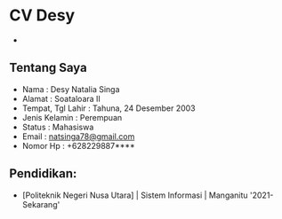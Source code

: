 # CV Desy
+
## Tentang Saya
- Nama              : Desy Natalia Singa
- Alamat            : Soataloara II
- Tempat, Tgl Lahir : Tahuna, 24 Desember 2003
- Jenis Kelamin     : Perempuan
- Status            : Mahasiswa
- Email             : natsinga78@gmail.com
- Nomor Hp          : +628229887****

## Pendidikan:
- [Politeknik Negeri Nusa Utara] | Sistem Informasi | Manganitu '2021-Sekarang'


